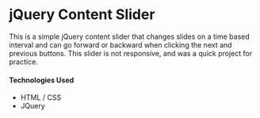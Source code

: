 # jQuery Content Slider

This is a simple jQuery content slider that changes slides on a time based interval and 
can go forward or backward when clicking the next and previous buttons.
This slider is not responsive, and was a quick project for practice.


#### Technologies Used
- HTML / CSS
- JQuery